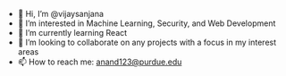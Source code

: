 - 👋 Hi, I’m @vijaysanjana
- 👀 I’m interested in Machine Learning, Security, and Web Development
- 🌱 I’m currently learning React
- 💞️ I’m looking to collaborate on any projects with a focus in my interest areas
- 📫 How to reach me: anand123@purdue.edu

<!---
vijaysanjana/vijaysanjana is a ✨ special ✨ repository because its `README.md` (this file) appears on your GitHub profile.
You can click the Preview link to take a look at your changes.
--->
